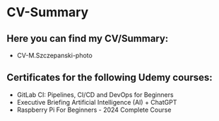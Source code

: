# CV-Summary

## Here you can find my CV/Summary:
- CV-M.Szczepanski-photo

## Certificates for the following Udemy courses:
- GitLab CI: Pipelines, CI/CD and DevOps for Beginners
- Executive Briefing  Artificial Intelligence (AI) + ChatGPT
- Raspberry Pi For Beginners - 2024 Complete Course


